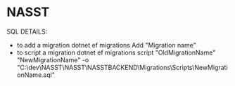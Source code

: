 # NASST


SQL DETAILS:
- to add a migration
dotnet ef migrations Add "Migration name"
- to script a migration
dotnet ef migrations script "OldMigrationName" "NewMigrationName" -o "C:\dev\NASST\NASST\NASSTBACKEND\Migrations\Scripts\NewMigrationName.sql"